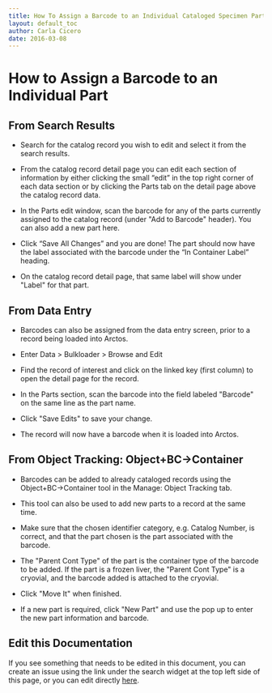 ```yaml
---
title: How To Assign a Barcode to an Individual Cataloged Specimen Part
layout: default_toc
author: Carla Cicero
date: 2016-03-08
---
```

# How to Assign a Barcode to an Individual Part

## From Search Results

* Search for the catalog record you wish to edit and select it from the search results.

* From the catalog record detail page you can edit each section of information by either clicking the small “edit” in the top right corner of each data section or by clicking the Parts tab on the detail page above the catalog record data.

* In the Parts edit window, scan the barcode for any of the parts currently assigned to the catalog record (under "Add to Barcode" header). You can also add a new part here.

* Click “Save All Changes” and you are done! The part should now have the label associated with the barcode under the “In Container Label” heading.

* On the catalog record detail page, that same label will show under "Label" for that part.

## From Data Entry

* Barcodes can also be assigned from the data entry screen, prior to a record being loaded into Arctos.

* Enter Data > Bulkloader > Browse and Edit

* Find the record of interest and click on the linked key (first column) to open the detail page for the record.

* In the Parts section, scan the barcode into the field labeled "Barcode" on the same line as the part name.

* Click "Save Edits" to save your change.

* The record will now have a barcode when it is loaded into Arctos.

## From Object Tracking: Object+BC->Container

* Barcodes can be added to already cataloged records using the Object+BC->Container tool in the Manage: Object Tracking tab.

* This tool can also be used to add new parts to a record at the same time.

* Make sure that the chosen identifier category, e.g. Catalog Number, is correct, and that the part chosen is the part associated with the barcode.

* The "Parent Cont Type" of the part is the container type of the barcode to be added. If the part is a frozen liver, the "Parent Cont Type" is a cryovial, and the barcode added is attached to the cryovial.

* Click "Move It" when finished.

* If a new part is required, click "New Part" and use the pop up to enter the new part information and barcode.

## Edit this Documentation

If you see something that needs to be edited in this document, you can create an issue using the link under the search widget at the top left side of this page, or you can edit directly <a href="https://github.com/ArctosDB/documentation-wiki/edit/gh-pages/_how_to/How-to-Assign-a-Barcode-to-an-Individual-Specimen.markdown" target="_blank">here</a>.
